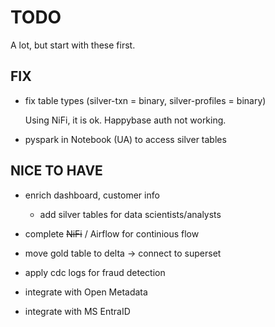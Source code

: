 # TODO

A lot, but start with these first.


## FIX

- fix table types (silver-txn = binary, silver-profiles = binary)

    Using NiFi, it is ok. Happybase auth not working.

- pyspark in Notebook (UA) to access silver tables


## NICE TO HAVE

- enrich dashboard, customer info

    - add silver tables for data scientists/analysts

- complete ~~NiFi~~ / Airflow for continious flow

- move gold table to delta -> connect to superset

- apply cdc logs for fraud detection

- integrate with Open Metadata

- integrate with MS EntraID

